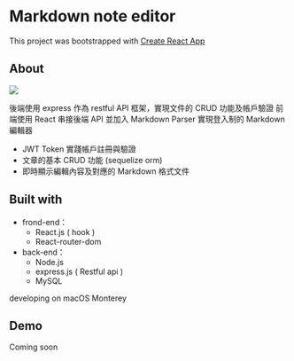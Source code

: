 #  Markdown note editor 
This project was bootstrapped with [Create React App](https://github.com/facebook/create-react-app)

## About
![](https://i.imgur.com/t7DThva.png)

後端使用 express 作為 restful API 框架，實現文件的 CRUD 功能及帳戶驗證
前端使用 React 串接後端 API 並加入 Markdown Parser 實現登入制的 Markdown 編輯器

- JWT Token 實踐帳戶註冊與驗證
- 文章的基本 CRUD 功能 (sequelize orm)
- 即時顯示編輯內容及對應的 Markdown 格式文件

## Built with
- frond-end：
	- React.js ( hook )
	- React-router-dom
- back-end：
	- Node.js
	- express.js ( Restful api )
	- MySQL

 developing on macOS Monterey

## Demo
Coming soon